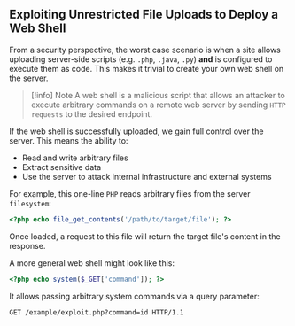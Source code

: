 ## Exploiting Unrestricted File Uploads to Deploy a Web Shell
From a security perspective, the worst case scenario is when a site allows uploading server-side scripts (e.g. `.php`, `.java`, `.py`) **and** is configured to execute them as code. This makes it trivial to create your own web shell on the server.

>[!info] Note
A web shell is a malicious script that allows an attacker to execute arbitrary commands on a remote web server by sending `HTTP requests` to the desired endpoint.

If the web shell is successfully uploaded, we gain full control over the server. This means the ability to:
* Read and write arbitrary files
* Extract sensitive data
* Use the server to attack internal infrastructure and external systems

For example, this one-line `PHP` reads arbitrary files from the server `filesystem`:
```PHP
<?php echo file_get_contents('/path/to/target/file'); ?>
```
Once loaded, a request to this file will return the target file's content in the response.

A more general web shell might look like this:
```PHP
<?php echo system($_GET['command']); ?>
```
It allows passing arbitrary system commands via a query parameter:
```HTTP
GET /example/exploit.php?command=id HTTP/1.1
```